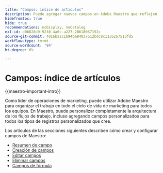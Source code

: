 ```yaml
---
title: "Campos: índice de artículos"
description: Puede agregar nuevos campos en Adobe Maestro que reflejen el ciclo de vida de su organización. Los campos son atributos de tipos de registro.
hidefromtoc: true
hide: true
recommendations: noDisplay, noCatalog
exl-id: d06028d9-9230-4a6c-a227-20618067192c
source-git-commit: 4016ba2c1b94ba84037612bdc9c1136267513fd5
workflow-type: tm+mt
source-wordcount: '94'
ht-degree: 0%

---
```


# Campos: índice de artículos

<!--
title: Adobe Maestro fields
description:You can add new fields in Adobe Maestro that reflect your organization's lifecycle. Fields are attributes of record types. 
hidefromtoc: yes
author: Alina
feature: Work Management (***************WE NEED A NEW ONE HERE***********)
role: User, Admin
hide: yes
-->

<!--update the metadata with real information when making this available in TOC and in the left nav-->

{{maestro-important-intro}}

Como líder de operaciones de marketing, puede utilizar Adobe Maestro para organizar el trabajo en todo el ciclo de vida de marketing para todos los equipos. En Maestro, puede personalizar completamente la arquitectura de los flujos de trabajo, incluso agregando campos personalizados para todos los tipos de registros personalizados que cree.

Los artículos de las secciones siguientes describen cómo crear y configurar campos de Maestro:

* [Resumen de campo](../fields/fields-overview.md)
* [Creación de campos](../fields/create-fields.md)
* [Editar campos](../fields/edit-fields.md)
* [Eliminar campos](../fields/delete-fields.md)
* [Campos de fórmula](../fields/formula-fields.md)
